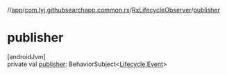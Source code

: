 //[app](../../../index.md)/[com.lyj.githubsearchapp.common.rx](../index.md)/[RxLifecycleObserver](index.md)/[publisher](publisher.md)

# publisher

[androidJvm]\
private val [publisher](publisher.md): BehaviorSubject&lt;[Lifecycle.Event](https://developer.android.com/reference/kotlin/androidx/lifecycle/Lifecycle.Event.html)&gt;
